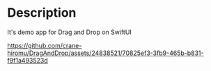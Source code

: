 # Description
It's demo app for Drag and Drop on SwiftUI

https://github.com/crane-hiromu/DragAndDrop/assets/24838521/70825ef3-3fb9-465b-b831-f9f1a493523d

